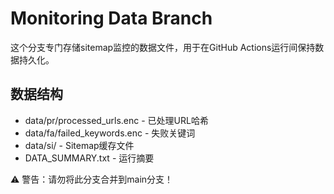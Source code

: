 # Monitoring Data Branch

这个分支专门存储sitemap监控的数据文件，用于在GitHub Actions运行间保持数据持久化。

## 数据结构
- data/pr/processed_urls.enc - 已处理URL哈希
- data/fa/failed_keywords.enc - 失败关键词
- data/si/ - Sitemap缓存文件
- DATA_SUMMARY.txt - 运行摘要

⚠️ 警告：请勿将此分支合并到main分支！

